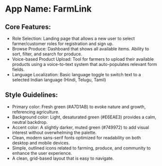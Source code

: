 # **App Name**: FarmLink

## Core Features:

- Role Selection: Landing page that allows a new user to select farmer/customer roles for registration and sign up.
- Browse Produce: Dashboard that shows all available items. Ability to sort, filter, and search for produce.
- Voice-based Product Upload: Tool for farmers to upload their available products using a voice-to-text system that auto-populates relevant form fields.
- Language Localization: Basic language toggle to switch text to a selected Indian language (Hindi, Telugu, Tamil)

## Style Guidelines:

- Primary color: Fresh green (#A7D1AB) to evoke nature and growth, referencing agriculture.
- Background color: Light, desaturated green (#E6EAE3) provides a calm, neutral backdrop.
- Accent color: A slightly darker, muted green (#749972) to add visual interest without overwhelming the palette.
- Clean, modern sans-serif fonts optimized for readability on both desktop and mobile devices.
- Simple, outlined icons related to farming, produce, and community to enhance the user experience.
- A clean, grid-based layout that is easy to navigate.